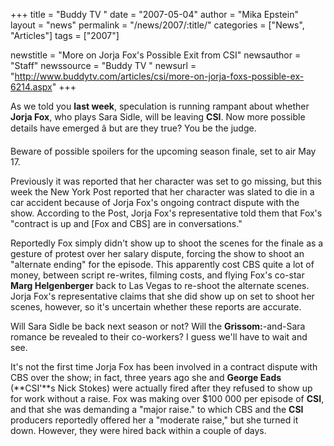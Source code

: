 +++
title = "Buddy TV "
date = "2007-05-04"
author = "Mika Epstein"
layout = "news"
permalink = "/news/2007/:title/"
categories = ["News", "Articles"]
tags = ["2007"]

newstitle = "More on Jorja Fox's Possible Exit from CSI"
newsauthor = "Staff"
newssource = "Buddy TV "
newsurl = "http://www.buddytv.com/articles/csi/more-on-jorja-foxs-possible-ex-6214.aspx"
+++

As we told you **last week**, speculation is running rampant about whether **Jorja Fox**, who plays Sara Sidle, will be leaving **CSI**. Now more possible details have emerged â but are they true? You be the judge. 

Beware of possible spoilers for the upcoming season finale, set to air May 17.

Previously it was reported that her character was set to go missing, but this week the New York Post reported that her character was slated to die in a car accident because of Jorja Fox's ongoing contract dispute with the show. According to the Post, Jorja Fox's representative told them that Fox's "contract is up and [Fox and CBS] are in conversations."

Reportedly Fox simply didn't show up to shoot the scenes for the finale as a gesture of protest over her salary dispute, forcing the show to shoot an "alternate ending" for the episode. This apparently cost CBS quite a lot of money, between script re-writes, filming costs, and flying Fox's co-star **Marg Helgenberger** back to Las Vegas to re-shoot the alternate scenes. Jorja Fox's representative claims that she did show up on set to shoot her scenes, however, so it's uncertain whether these reports are accurate. 

Will Sara Sidle be back next season or not? Will the **Grissom:**-and-Sara romance be revealed to their co-workers? I guess we'll have to wait and see. 

It's not the first time Jorja Fox has been involved in a contract dispute with CBS over the show; in fact, three years ago she and **George Eads** (**CSI'**s Nick Stokes) were actually fired after they refused to show up for work without a raise. Fox was making over $100 000 per episode of **CSI**, and that she was demanding a "major raise." to which CBS and the **CSI** producers reportedly offered her a "moderate raise," but she turned it down. However, they were hired back within a couple of days.